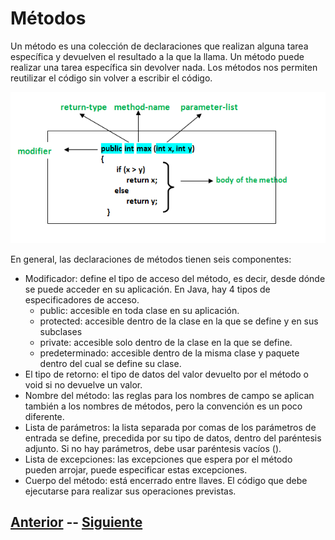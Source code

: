 
# Métodos 
Un método es una colección de declaraciones que realizan alguna tarea específica y devuelven el resultado a la que la llama. Un método puede realizar una tarea específica sin devolver nada. Los métodos nos permiten reutilizar el código sin volver a escribir el código.

![Methods](resources/methods.png)


En general, las declaraciones de métodos tienen seis componentes:
- Modificador: define el tipo de acceso del método, es decir, desde dónde se puede acceder en su aplicación. En Java, hay 4 tipos de especificadores de acceso.
	- public: accesible en toda clase en su aplicación.
	- protected: accesible dentro de la clase en la que se define y en sus subclases
	- private: accesible solo dentro de la clase en la que se define.
	- predeterminado: accesible dentro de la misma clase y paquete dentro del cual se define su clase.
- El tipo de retorno: el tipo de datos del valor devuelto por el método o void si no devuelve un valor.
- Nombre del método: las reglas para los nombres de campo se aplican también a los nombres de métodos, pero la convención es un poco diferente.
- Lista de parámetros: la lista separada por comas de los parámetros de entrada se define, precedida por su tipo de datos, dentro del paréntesis adjunto. Si no hay parámetros, debe usar paréntesis vacíos ().
- Lista de excepciones: las excepciones que espera por el método pueden arrojar, puede especificar estas excepciones.
- Cuerpo del método: está encerrado entre llaves. El código que debe ejecutarse para realizar sus operaciones previstas.

## [Anterior](page7.md)  --  [Siguiente](page9.md)